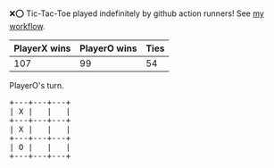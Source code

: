 :x::o: Tic-Tac-Toe played indefinitely by github action runners! See [my workflow](.github/workflows/play.yaml).

|PlayerX wins|PlayerO wins|Ties|
|-|-|-|
|107|99|54|

PlayerO's turn.

<pre>
+---+---+---+
| X |   |   |
+---+---+---+
| X |   |   |
+---+---+---+
| O |   |   |
+---+---+---+
</pre>